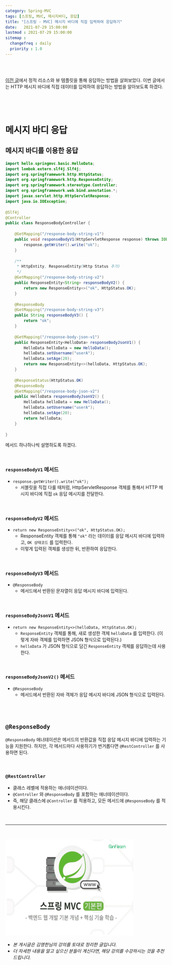 ```yaml
---
category: Spring-MVC
tags: [스프링, MVC, 메시지바디, 응답]
title: "[스프링 - MVC] 메시지 바디에 직접 입력하여 응답하기"
date:   2021-07-29 15:00:00 
lastmod : 2021-07-29 15:00:00
sitemap :
  changefreq : daily
  priority : 1.0
---
```


<br/><br/>

[이전 글](https://taegyunwoo.github.io/spring-mvc/SPRING_MVC_ResponseStaticTemplate)에서 정적 리소스와 뷰 템플릿을 통해 응답하는 방법을 살펴보았다. 이번 글에서는 HTTP 메시지 바디에 직접 데이터를 입력하여 응답하는 방법을 알아보도록 하겠다.

<br><br><br>

# 메시지 바디 응답

## 메시지 바디를 이용한 응답

```java
import hello.springmvc.basic.HelloData;
import lombok.extern.slf4j.Slf4j;
import org.springframework.http.HttpStatus;
import org.springframework.http.ResponseEntity;
import org.springframework.stereotype.Controller;
import org.springframework.web.bind.annotation.*;
import javax.servlet.http.HttpServletResponse;
import java.io.IOException;

@Slf4j
@Controller
public class ResponseBodyController {

	@GetMapping("/response-body-string-v1")
	public void responseBodyV1(HttpServletResponse response) throws IOException {
        response.getWriter().write("ok");
	}
	
	/**
	 * HttpEntity, ResponseEntity(Http Status 추가)
	 */
	@GetMapping("/response-body-string-v2")
	public ResponseEntity<String> responseBodyV2() {
		return new ResponseEntity<>("ok", HttpStatus.OK);
	}

	@ResponseBody
	@GetMapping("/response-body-string-v3")
	public String responseBodyV3() {
		return "ok";
	}

	@GetMapping("/response-body-json-v1")
	public ResponseEntity<HelloData> responseBodyJsonV1() {
		HelloData helloData = new HelloData();
		helloData.setUsername("userA");
		helloData.setAge(20);
		return new ResponseEntity<>(helloData, HttpStatus.OK);
	}

	@ResponseStatus(HttpStatus.OK)
	@ResponseBody
	@GetMapping("/response-body-json-v2")
	public HelloData responseBodyJsonV2() {
		HelloData helloData = new HelloData();
		helloData.setUsername("userA");
		helloData.setAge(20);
		return helloData;
	}

}
```

메서드 하나하나씩 설명하도록 하겠다.

<br>

### `responseBodyV1` 메서드

- `response.getWriter().write("ok");`
    - 서블릿을 직접 다룰 때처럼, HttpServletResponse 객체를 통해서 HTTP 메시지 바디에 직접 `ok` 응답 메시지를 전달한다.

<br>

### `responseBodyV2` 메서드

- `return new ResponseEntity<>("ok", HttpStatus.OK);`
    - ResponseEntity 객체를 통해 `"ok"` 라는 데이터를 응답 메시지 바디에 입력하고, `OK 상태코드` 를 입력한다.
    - 이렇게 입력된 객체를 생성한 뒤, 반환하여 응답한다.

<br>

### `responseBodyV3` 메서드

- `@ResponseBody`
    - 메서드에서 반환된 문자열이 응답 메시지 바디에 입력된다.

<br>

### `responseBodyJsonV1` 메서드

- `return new ResponseEntity<>(helloData, HttpStatus.OK);`
    - `ResponseEntity` 객체를 통해, 새로 생성한 객체 `helloData` 를 입력한다. (이렇게 자바 객체를 입력하면 JSON 형식으로 입력된다.)
    - `helloData` 가 JSON 형식으로 담긴 `ResponseEntity` 객체를 응답하는데 사용한다.

<br>

### `responseBodyJsonV2()` 메서드

- `@ResponseBody`
    - 메서드에서 반환된 자바 객체가 응답 메시지 바디에 JSON 형식으로 입력된다.

<br><br>

## `@ResponseBody`

`@ResponseBody` 애너테이션은 메서드의 반환값을 직접 응답 메시지 바디에 입력하는 기능을 지원한다. 하지만, 각 메서드마다 사용하기가 번거롭다면 `@RestController` 를 사용하면 된다.

<br>

### `@RestController`

- 클래스 레벨에 적용하는 애너테이션이다.
- `@Controller` 와 `@ResponseBody` 를 포함하는 애너테이션이다.
- 즉, 해당 클래스에 `@Controller` 를 적용하고, 모든 메서드에 `@ResponseBody` 를 적용시킨다.

<br>

---

<br>

<a href="https://inf.run/RfTn"><img src="/assets/img/Inflearn_Spring_MVC1/Logo.png" width="400px" height="300px"></a>

- *본 게시글은 김영한님의 강의를 토대로 정리한 글입니다.*
- *더 자세한 내용을 알고 싶으신 분들이 계신다면, 해당 강의를 수강하시는 것을 추천드립니다.*